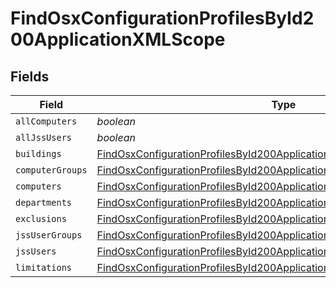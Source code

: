 # FindOsxConfigurationProfilesById200ApplicationXMLScope


## Fields

| Field                                                                                                                                                                     | Type                                                                                                                                                                      | Required                                                                                                                                                                  | Description                                                                                                                                                               |
| ------------------------------------------------------------------------------------------------------------------------------------------------------------------------- | ------------------------------------------------------------------------------------------------------------------------------------------------------------------------- | ------------------------------------------------------------------------------------------------------------------------------------------------------------------------- | ------------------------------------------------------------------------------------------------------------------------------------------------------------------------- |
| `allComputers`                                                                                                                                                            | *boolean*                                                                                                                                                                 | :heavy_minus_sign:                                                                                                                                                        | N/A                                                                                                                                                                       |
| `allJssUsers`                                                                                                                                                             | *boolean*                                                                                                                                                                 | :heavy_minus_sign:                                                                                                                                                        | N/A                                                                                                                                                                       |
| `buildings`                                                                                                                                                               | [FindOsxConfigurationProfilesById200ApplicationXMLScopeBuildings](../../models/operations/findosxconfigurationprofilesbyid200applicationxmlscopebuildings.md)[]           | :heavy_minus_sign:                                                                                                                                                        | N/A                                                                                                                                                                       |
| `computerGroups`                                                                                                                                                          | [FindOsxConfigurationProfilesById200ApplicationXMLScopeComputerGroups](../../models/operations/findosxconfigurationprofilesbyid200applicationxmlscopecomputergroups.md)[] | :heavy_minus_sign:                                                                                                                                                        | N/A                                                                                                                                                                       |
| `computers`                                                                                                                                                               | [FindOsxConfigurationProfilesById200ApplicationXMLScopeComputers](../../models/operations/findosxconfigurationprofilesbyid200applicationxmlscopecomputers.md)[]           | :heavy_minus_sign:                                                                                                                                                        | N/A                                                                                                                                                                       |
| `departments`                                                                                                                                                             | [FindOsxConfigurationProfilesById200ApplicationXMLScopeDepartments](../../models/operations/findosxconfigurationprofilesbyid200applicationxmlscopedepartments.md)[]       | :heavy_minus_sign:                                                                                                                                                        | N/A                                                                                                                                                                       |
| `exclusions`                                                                                                                                                              | [FindOsxConfigurationProfilesById200ApplicationXMLScopeExclusions](../../models/operations/findosxconfigurationprofilesbyid200applicationxmlscopeexclusions.md)           | :heavy_minus_sign:                                                                                                                                                        | N/A                                                                                                                                                                       |
| `jssUserGroups`                                                                                                                                                           | [FindOsxConfigurationProfilesById200ApplicationXMLScopeJssUserGroups](../../models/operations/findosxconfigurationprofilesbyid200applicationxmlscopejssusergroups.md)[]   | :heavy_minus_sign:                                                                                                                                                        | N/A                                                                                                                                                                       |
| `jssUsers`                                                                                                                                                                | [FindOsxConfigurationProfilesById200ApplicationXMLScopeJssUsers](../../models/operations/findosxconfigurationprofilesbyid200applicationxmlscopejssusers.md)[]             | :heavy_minus_sign:                                                                                                                                                        | N/A                                                                                                                                                                       |
| `limitations`                                                                                                                                                             | [FindOsxConfigurationProfilesById200ApplicationXMLScopeLimitations](../../models/operations/findosxconfigurationprofilesbyid200applicationxmlscopelimitations.md)         | :heavy_minus_sign:                                                                                                                                                        | N/A                                                                                                                                                                       |